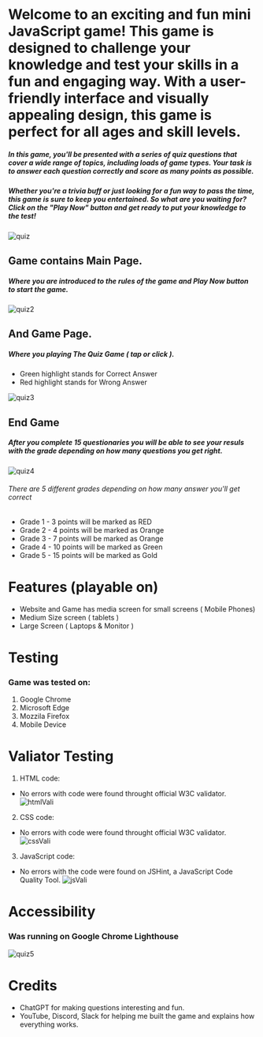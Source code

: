 # Welcome to an exciting and fun mini JavaScript game! This game is designed to challenge your knowledge and test your skills in a fun and engaging way. With a user-friendly interface and visually appealing design, this game is perfect for all ages and skill levels.

##### In this game, you'll be presented with a series of quiz questions that cover a wide range of topics, including loads of game types. Your task is to answer each question correctly and score as many points as possible.

##### Whether you're a trivia buff or just looking for a fun way to pass the time, this game is sure to keep you entertained. So what are you waiting for? Click on the "Play Now" button and get ready to put your knowledge to the test!

![quiz](https://github.com/Fwhiterabbit/game-quiz/assets/122694703/06009425-ef57-41c0-b02d-2f6d3d8363d4)
 
 ## Game contains Main Page.
 ##### Where you are introduced to the rules of the game and Play Now button to start the game.
 ![quiz2](https://github.com/Fwhiterabbit/game-quiz/assets/122694703/eb8e2483-760f-46c7-a37c-ecee0a78de6c)
 ## And Game Page.
 ##### Where you playing The Quiz Game ( tap or click ).
   * Green highlight stands for Correct Answer
   * Red highlight stands for Wrong Answer

 ![quiz3](https://github.com/Fwhiterabbit/game-quiz/assets/122694703/1d7cf819-5a4a-40cd-bafb-07862bc61430)
 
 ## End Game
 ##### After you complete 15 questionaries you will be able to see your resuls with the grade depending on how many questions you get right.
 ![quiz4](https://github.com/Fwhiterabbit/game-quiz/assets/122694703/fae1142a-8fcb-46d2-ad7f-478e6119ea0e)
 ###### There are 5 different grades depending on how many answer you'll get correct
   * Grade 1 - 3 points will be marked as RED
   * Grade 2 - 4 points will be marked as Orange
   * Grade 3 - 7 points will be marked as Orange
   * Grade 4 - 10 points will be marked as Green
   * Grade 5 - 15 points will be marked as Gold


# Features (playable on)
  * Website and Game has media screen for small screens ( Mobile Phones)
  * Medium Size screen ( tablets )
  * Large Screen ( Laptops & Monitor )

# Testing
### Game was tested on:
1. Google Chrome
2. Microsoft Edge
3. Mozzila Firefox
4. Mobile Device

# Valiator Testing
1. HTML code:
- No errors with code were found throught official W3C validator.
![htmlVali](https://github.com/Fwhiterabbit/game-quiz/assets/122694703/e0e9ff70-daac-4d80-af32-d653cf9772d5)
2. CSS code:
- No errors with code were found throught official W3C validator.
![cssVali](https://github.com/Fwhiterabbit/game-quiz/assets/122694703/64cffc86-56d7-4585-bbd8-f242ed2d656f)
3. JavaScript code:
- No errors with the code were found on JSHint, a JavaScript Code Quality Tool.
![jsVali](https://github.com/Fwhiterabbit/game-quiz/assets/122694703/61e7b6ce-129e-4ed0-814f-0eb1c94e3cef)


# Accessibility 
### Was running on Google Chrome Lighthouse
![quiz5](https://github.com/Fwhiterabbit/game-quiz/assets/122694703/af69f728-9ea2-4e09-970c-abfe7c07910f)

# Credits
- ChatGPT for making questions interesting and fun.
- YouTube, Discord, Slack for helping me built the game and explains how everything works.
